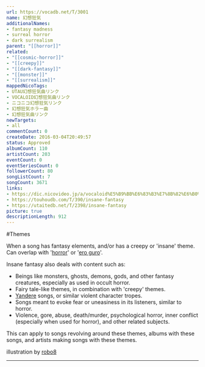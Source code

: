 ```yaml
---
url: https://vocadb.net/T/3001
name: 幻想狂気
additionalNames: 
- fantasy madness
- surreal horror
- dark surrealism
parent: "[[horror]]"
related:
- "[[cosmic-horror]]"
- "[[creepy]]"
- "[[dark-fantasy]]"
- "[[monster]]"
- "[[surrealism]]"
mappedNicoTags:
- UTAU幻想狂気曲リンク
- VOCALOID幻想狂気曲リンク
- ニコニコ幻想狂気リンク
- 幻想狂気ホラー曲
- 幻想狂気曲リンク
newTargets:
- all
commentCount: 0
createDate: 2016-03-04T20:49:57
status: Approved
albumCount: 110
artistCount: 203
eventCount: 0
eventSeriesCount: 0
followerCount: 80
songListCount: 7
songCount: 3671
links: 
- https://dic.nicovideo.jp/a/vocaloid%E5%B9%BB%E6%83%B3%E7%8B%82%E6%B0%97%E6%9B%B2%E3%83%AA%E3%83%B3%E3%82%AF
- https://touhoudb.com/T/390/insane-fantasy
- https://utaitedb.net/T/2398/insane-fantasy
picture: true
descriptionLength: 912
---
```


#Themes

When a song has fantasy elements, and/or has a creepy or 'insane' theme. Can overlap with '[horror](https://vocadb.net/T/195/horror)' or '[ero guro](https://vocadb.net/T/4753/ero-guro)'.

Insane fantasy also deals with content such as:

* Beings like monsters, ghosts, demons, gods, and other fantasy creatures, especially as used in occult horror.
* Fairy tale-like themes, in combination with 'creepy' themes.
* [Yandere](https://vocadb.net/T/489/yandere) songs, or similar violent character tropes.
* Songs meant to evoke fear or uneasiness in its listeners, similar to horror.
* Violence, gore, abuse, death/murder, psychological horror, inner conflict (especially when used for horror), and other related subjects.

This can apply to songs revolving around these themes, albums with these songs, and artists making songs with these themes.

illustration by [robo8](https://www.pixiv.net/member.php?id=63040)

---


